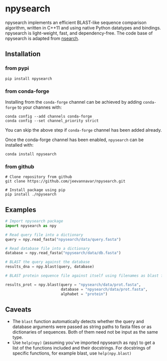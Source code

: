 # npysearch

npysearch implements an efficient BLAST-like sequence comparison algorithm, written in C++11 and using native Python datatypes and bindings. npysearch is light-weight, fast, and dependency-free. The code base of npysearch is adapted from [nsearch](https://github.com/stevschmid/nsearch).


## Installation

### from pypi

```
pip install npysearch
```

### from conda-forge

Installing from the `conda-forge` channel can be achieved by adding `conda-forge` to your channes with:
```
conda config --add channels conda-forge
conda config --set channel_priority strict
```
You can skip the above step if `conda-forge` channel has been added already.

Once the conda-forge channel has been enabled, `npysearch` can be installed with:

```
conda install npysearch
```

### from github

```
# Clone repository from github
git clone https://github.com/jeevannavar/npysearch.git

# Install package using pip
pip install ./npysearch
```


## Examples

```Python
# Import npysearch package
import npysearch as npy

# Read query file into a dictionary
query = npy.read_fasta("npysearch/data/query.fasta")

# Read database file into a dictionary
database = npy.read_fasta("npysearch/data/db.fasta")

# BLAST the query against the database
results_dna = npy.blast(query, database)

# BLAST protein sequence file against itself using filenames as blast function arguments

results_prot = npy.blast(query = "npysearch/data/prot.fasta",
                   		 database = "npysearch/data/prot.fasta",
                     	 alphabet = "protein")
```

## Caveats

* The `blast` function automatically detects whether the query and database arguments were passed as string paths to fasta files or as dictionaries of sequences. Both of them need not be input as the same type.
* Use `help(npy)` (assuming you've imported npysearch as npy) to get a list of the functions included and their docstrings. For docstrings of specific functions, for example blast, use `help(npy.blast)`

